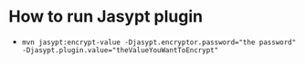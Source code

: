 # How to run Jasypt plugin 
- `mvn jasypt:encrypt-value -Djasypt.encryptor.password="the password" -Djasypt.plugin.value="theValueYouWantToEncrypt"`